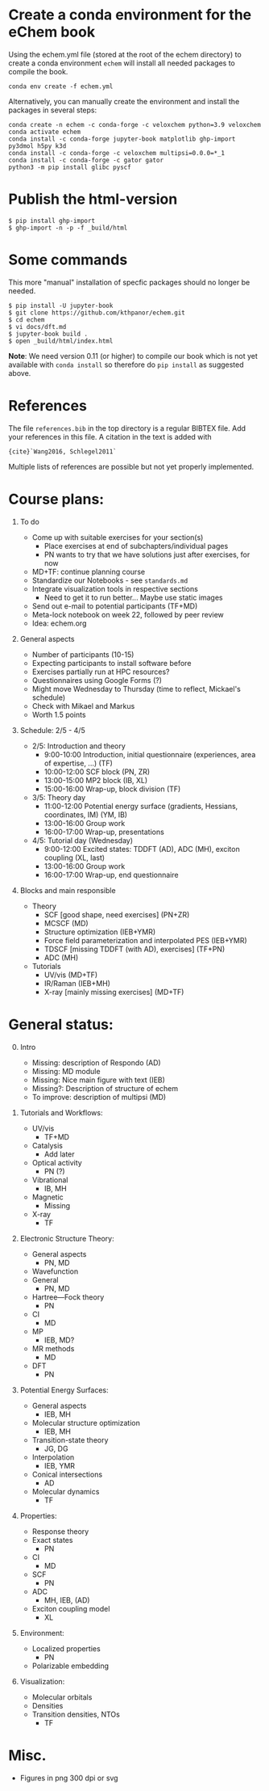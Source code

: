 <!-- #region -->
# Create a conda environment for the eChem book

Using the echem.yml file (stored at the root of the echem directory) to create a conda environment `echem` will install all needed packages to compile the book.

```
conda env create -f echem.yml
```

Alternatively, you can manually create the environment and install the packages in several steps:

```
conda create -n echem -c conda-forge -c veloxchem python=3.9 veloxchem
conda activate echem
conda install -c conda-forge jupyter-book matplotlib ghp-import py3dmol h5py k3d
conda install -c conda-forge -c veloxchem multipsi=0.0.0=*_1
conda install -c conda-forge -c gator gator
python3 -m pip install glibc pyscf
```

# Publish the html-version

```
$ pip install ghp-import
$ ghp-import -n -p -f _build/html
```

# Some commands

This more "manual" installation of specfic packages should no longer be needed.

```
$ pip install -U jupyter-book
$ git clone https://github.com/kthpanor/echem.git
$ cd echem
$ vi docs/dft.md
$ jupyter-book build .
$ open _build/html/index.html
```

**Note**: We need version 0.11 (or higher) to compile our book which is not yet available with `conda install` so therefore do `pip install` as suggested above.

# References
The file `references.bib` in the top directory is a regular BIBTEX file. Add your references in this file. A citation in the text is added with

```
{cite}`Wang2016, Schlegel2011`
```

Multiple lists of references are possible but not yet properly implemented.


# Course plans:

1. To do
    - Come up with suitable exercises for your section(s)
        - Place exercises at end of subchapters/individual pages
        - PN wants to try that we have solutions just after exercises, for now
    - MD+TF: continue planning course
    - Standardize our Notebooks - see `standards.md`
    - Integrate visualization tools in respective sections
        - Need to get it to run better... Maybe use static images
    - Send out e-mail to potential participants (TF+MD)
    - Meta-lock notebook on week 22, followed by peer review
    - Idea: echem.org

2. General aspects
    - Number of participants (10-15)
    - Expecting participants to install software before
    - Exercises partially run at HPC resources?
    - Questionnaires using Google Forms (?)
    - Might move Wednesday to Thursday (time to reflect, Mickael's schedule)
    - 	Check with Mikael and Markus
    - Worth 1.5 points

3. Schedule: 2/5 - 4/5
    - 2/5: Introduction and theory
        - 9:00-10:00 Introduction, initial questionnaire (experiences, area of expertise, ...) (TF)
        - 10:00-12:00 SCF block (PN, ZR)
        - 13:00-15:00 MP2 block (IB, XL)
        - 15:00-16:00 Wrap-up, block division (TF)
    - 3/5: Theory day
        - 11:00-12:00 Potential energy surface (gradients, Hessians, coordinates, IM) (YM, IB)
        - 13:00-16:00 Group work
        - 16:00-17:00 Wrap-up, presentations
    - 4/5: Tutorial day (Wednesday)
        - 9:00-12:00 Excited states: TDDFT (AD), ADC (MH), exciton coupling (XL, last)
        - 13:00-16:00 Group work
        - 16:00-17:00 Wrap-up, end questionnaire
        
4. Blocks and main responsible
    - Theory
        - SCF [good shape, need exercises] (PN+ZR)
        - MCSCF (MD)
        - Structure optimization (IEB+YMR)
        - Force field parameterization and interpolated PES (IEB+YMR)
        - TDSCF [missing TDDFT (with AD), exercises] (TF+PN)
        - ADC (MH)
    - Tutorials
        - UV/vis (MD+TF)
        - IR/Raman (IEB+MH)
        - X-ray [mainly missing exercises] (MD+TF)

# General status:
0. Intro
	- Missing: description of Respondo (AD)
	- Missing: MD module
    - Missing: Nice main figure with text (IEB)
	- Missing?: Description of structure of echem
	- To improve: description of multipsi (MD)

1. Tutorials and Workflows: 
    -  UV/vis
    	 - TF+MD
    -  Catalysis
         - Add later
    -  Optical activity
         - PN (?)
    -  Vibrational
    	 - IB, MH
    -  Magnetic
    	 - Missing
    -  X-ray
    	 - TF

2. Electronic Structure Theory:
    - General aspects
    	 - PN, MD
    - Wavefunction
	- General
         - PN, MD
	- Hartree—Fock theory
         - PN
	- CI
         - MD
	- MP
         - IEB, MD?
	- MR methods
         - MD
    - DFT
         - PN

3. Potential Energy Surfaces:
    - General aspects
         - IEB, MH
    - Molecular structure optimization
         - IEB, MH
    - Transition-state theory
         - JG, DG
    - Interpolation
         - IEB, YMR
    - Conical intersections
         - AD
    - Molecular dynamics
         - TF

4. Properties:
    - Response theory
	- Exact states
         - PN
	- CI
         - MD
	- SCF
         - PN
    - ADC
         - MH, IEB, (AD)
    - Exciton coupling model
         - XL

5. Environment:
	-  Localized properties
        - PN
	-  Polarizable embedding

6. Visualization:
	- Molecular orbitals
	- Densities
	- Transition densities, NTOs
        - TF
<!-- #endregion -->

# Misc.

- Figures in png 300 dpi or svg

